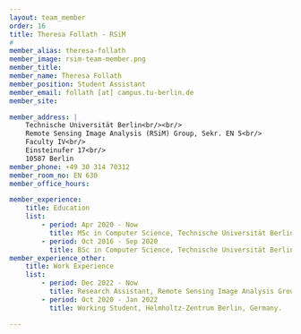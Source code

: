 ```yaml
---
layout: team_member
order: 16
title: Theresa Follath - RSiM
#
member_alias: theresa-follath
member_image: rsim-team-member.png
member_title:
member_name: Theresa Follath
member_position: Student Assistant
member_email: follath [at] campus.tu-berlin.de
member_site:

member_address: |
    Technische Universität Berlin<br/><br/>
    Remote Sensing Image Analysis (RSiM) Group, Sekr. EN 5<br/>
    Faculty IV<br/>
    Einsteinufer 17<br/>
    10587 Berlin
member_phone: +49 30 314 70312
member_room_no: EN 630
member_office_hours:

member_experience:
    title: Education
    list:
        - period: Apr 2020 - Now
          title: MSc in Computer Science, Technische Universität Berlin, Germany.
        - period: Oct 2016 - Sep 2020
          title: BSc in Computer Science, Technische Universität Berlin, Germany.
member_experience_other:
    title: Work Experience
    list:
        - period: Dec 2022 - Now
          title: Research Assistant, Remote Sensing Image Analysis Group at TU Berlin, Germany.
        - period: Oct 2020 - Jan 2022
          title: Working Student, Helmholtz-Zentrum Berlin, Germany.

---
```

